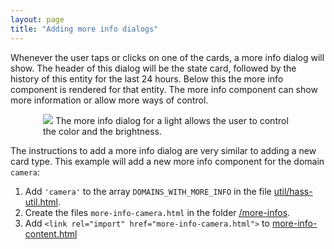 ```yaml
---
layout: page
title: "Adding more info dialogs"
---
```


Whenever the user taps or clicks on one of the cards, a more info dialog will show. The header of this dialog will be the state card, followed by the history of this entity for the last 24 hours. Below this the more info component is rendered for that entity. The more info component can show more information or allow more ways of control.

<p class='img' style='max-width: 400px; margin-left: auto; margin-right: auto;'>
  <img src='/images/frontend/frontend-more-info-light.png'>
  The more info dialog for a light allows the user to control the color and the brightness.
</p>

The instructions to add a more info dialog are very similar to adding a new card type. This example will add a new more info component for the domain `camera`:

 1. Add `'camera'` to the array `DOMAINS_WITH_MORE_INFO` in the file [util/hass-util.html](https://github.com/home-assistant/home-assistant-polymer/blob/master/src/util/hass-util.html#L24).
 2. Create the files `more-info-camera.html` in the folder [/more-infos](https://github.com/home-assistant/home-assistant-polymer/tree/master/src/more-infos).
 4. Add `<link rel="import" href="more-info-camera.html">` to [more-info-content.html](https://github.com/home-assistant/home-assistant-polymer/blob/master/src/more-infos/more-info-content.html)
